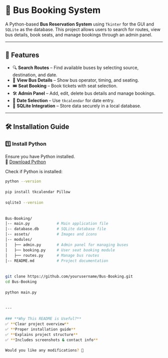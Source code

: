 <!-- <h1 align="center" >Bus-Booking</h1>
<h2>Client Panel Img</h2><br><br>

<p align="center">
    <img src="img/Client.png" width="300">
</p>
<h2>Admin Panel Img</><br><br>

<p align="center">
    <img src="img/Admin.png" width="300">
</p>
<br><br>
<h3 align="center">Bus Booking System</h3><br>

<p align="center">
    <br>
    A project using Python, Tkinter, and SQLite.
</p>

## Installation Guide

### ** Install Python & SQLite**
Make sure you have Python installed. You can download it from the official website:

🔗 [Download Python](https://www.python.org/downloads/)
<br>

🔗 [Download SQLite](https://www.sqlite.org/download.html)

To verify installation, run the following command:


python --version

for SQLite

sqlite3 --version

### ** Install Python Library**

Make sure you have Python installed. Then, install the required module:

```md
pip install ttk
pip install tk
pip install tkcalendar
pip install sqlite3
pip install messagebox
pip install PhotoImage
pip install Pillow

 -->
# 🚌 Bus Booking System

A Python-based **Bus Reservation System** using `Tkinter` for the GUI and `SQLite` as the database. This project allows users to search for routes, view bus details, book seats, and manage bookings through an admin panel.

---

## 🚀 Features

- 🔍 **Search Routes** – Find available buses by selecting source, destination, and date.
- 🚌 **View Bus Details** – Show bus operator, timing, and seating.
- 🎟 **Seat Booking** – Book tickets with seat selection.
- 🛠 **Admin Panel** – Add, edit, delete bus details and manage bookings.
- 📅 **Date Selection** – Use `tkcalendar` for date entry.
- 💾 **SQLite Integration** – Store data securely in a local database.

---

## 🛠 Installation Guide

### **1️⃣ Install Python**
Ensure you have Python installed.  
🔗 [Download Python](https://www.python.org/downloads/)

Check if Python is installed:
```sh
python --version

pip install tkcalendar Pillow

sqlite3 --version


Bus-Booking/
│-- main.py            # Main application file
│-- database.db        # SQLite database file
│-- assets/            # Images and icons
│-- modules/
│   ├── admin.py       # Admin panel for managing buses
│   ├── booking.py     # User seat booking module
│   ├── routes.py      # Manage bus routes
│-- README.md          # Project documentation


git clone https://github.com/yourusername/Bus-Booking.git
cd Bus-Booking

python main.py


---

### **Why This README is Useful?**
✅ **Clear project overview**  
✅ **Proper installation guide**  
✅ **Explains project structure**  
✅ **Includes screenshots & contact info**  

Would you like any modifications? 🚀
